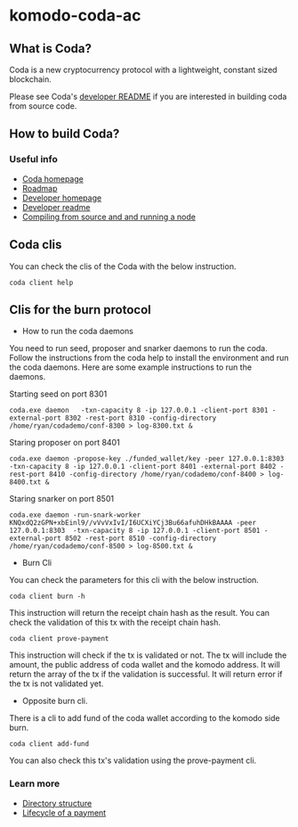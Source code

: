 # komodo-coda-ac

## What is Coda?

Coda is a new cryptocurrency protocol with a lightweight, constant sized blockchain.

Please see Coda's [developer README](README-dev.md) if you are interested in building coda from source code.

## How to build Coda?

### Useful info

* [Coda homepage](https://codaprotocol.com/)
* [Roadmap](https://github.com/orgs/CodaProtocol/projects/1)
* [Developer homepage](https://codaprotocol.com/code.html)
* [Developer readme](README-dev.md)
* [Compiling from source and and running a node](docs/demo.md)


## Coda clis

You can check the clis of the Coda with the below instruction.

```pycon
coda client help
```

## Clis for the burn protocol

* How to run the coda daemons

You need to run seed, proposer and snarker daemons to run the coda.
Follow the instructions from the coda help to install the environment and run the coda daemons.
Here are some example instructions to run the daemons.

Starting seed on port 8301
```
coda.exe daemon   -txn-capacity 8 -ip 127.0.0.1 -client-port 8301 -external-port 8302 -rest-port 8310 -config-directory /home/ryan/codademo/conf-8300 > log-8300.txt &
```

Staring proposer on port 8401
```
coda.exe daemon -propose-key ./funded_wallet/key -peer 127.0.0.1:8303  -txn-capacity 8 -ip 127.0.0.1 -client-port 8401 -external-port 8402 -rest-port 8410 -config-directory /home/ryan/codademo/conf-8400 > log-8400.txt &
```

Staring snarker on port 8501
```
coda.exe daemon -run-snark-worker KNQxdQ2zGPN+xbEinl9//vVvVxIvI/I6UCXiYCj3Bu66afuhDHkBAAAA -peer 127.0.0.1:8303  -txn-capacity 8 -ip 127.0.0.1 -client-port 8501 -external-port 8502 -rest-port 8510 -config-directory /home/ryan/codademo/conf-8500 > log-8500.txt &
```

* Burn Cli

You can check the parameters for this cli with the below instruction.
```
coda client burn -h
```
This instruction will return the receipt chain hash as the result. You can check the validation of this tx with the receipt chain hash.
```
coda client prove-payment
```
This instruction will check if the tx is validated or not. The tx will include the amount, the public address of coda wallet and the komodo address.
It will return the array of the tx if the validation is successful.
It will return error if the tx is not validated yet.

* Opposite burn cli.

There is a cli to add fund of the coda wallet according to the komodo side burn.
```
coda client add-fund
```
You can also check this tx's validation using the prove-payment cli.


### Learn more
*  [Directory structure](DIRECTORY_STRUCTURE.md)
*  [Lifecycle of a payment](docs/lifecycle_of_a_payment_lite.md)